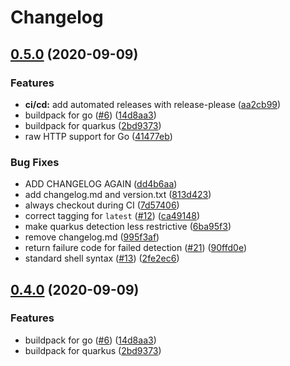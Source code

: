 # Changelog

## [0.5.0](https://www.github.com/lance/buildpacks/compare/v0.4.0...v0.5.0) (2020-09-09)


### Features

* **ci/cd:** add automated releases with release-please ([aa2cb99](https://www.github.com/lance/buildpacks/commit/aa2cb9900e0e4e4fa3abef6e62323f358648049c))
* buildpack for go ([#6](https://www.github.com/lance/buildpacks/issues/6)) ([14d8aa3](https://www.github.com/lance/buildpacks/commit/14d8aa398b865c4b7fde2826b945c20bd406fcfa))
* buildpack for quarkus ([2bd9373](https://www.github.com/lance/buildpacks/commit/2bd9373723b83b3914b118dde4d9b0450589789a))
* raw HTTP support for Go ([41477eb](https://www.github.com/lance/buildpacks/commit/41477eb15a85755c803181b21bc20dcb8fdc8ddf))


### Bug Fixes

* ADD CHANGELOG AGAIN ([dd4b6aa](https://www.github.com/lance/buildpacks/commit/dd4b6aa268f8ea2f666dd59a1aa761e64ee92bdf))
* add changelog.md and version.txt ([813d423](https://www.github.com/lance/buildpacks/commit/813d423c4b63eba120291c2deb15436ad61c7232))
* always checkout during CI ([7d57406](https://www.github.com/lance/buildpacks/commit/7d57406cc4d183eeebe1fe15f49d81b528c909b1))
* correct tagging for `latest` ([#12](https://www.github.com/lance/buildpacks/issues/12)) ([ca49148](https://www.github.com/lance/buildpacks/commit/ca491489233c6b0a1481e214b2bc1a850681ec8a))
* make quarkus detection less restrictive ([6ba95f3](https://www.github.com/lance/buildpacks/commit/6ba95f32247473ddff8b85e7098f559db34b8435))
* remove changelog.md ([995f3af](https://www.github.com/lance/buildpacks/commit/995f3af7330b5b8bfdea5631a4febe8b28abed00))
* return failure code for failed detection ([#21](https://www.github.com/lance/buildpacks/issues/21)) ([90ffd0e](https://www.github.com/lance/buildpacks/commit/90ffd0e32b26318a924ce120d53550eb8bcbec41))
* standard shell syntax ([#13](https://www.github.com/lance/buildpacks/issues/13)) ([2fe2ec6](https://www.github.com/lance/buildpacks/commit/2fe2ec69793c58c136ec14133c987596f8229d14))

## [0.4.0](https://www.github.com/lance/buildpacks/compare/v0.3.0...v0.4.0) (2020-09-09)


### Features

* buildpack for go ([#6](https://www.github.com/lance/buildpacks/issues/6)) ([14d8aa3](https://www.github.com/lance/buildpacks/commit/14d8aa398b865c4b7fde2826b945c20bd406fcfa))
* buildpack for quarkus ([2bd9373](https://www.github.com/lance/buildpacks/commit/2bd9373723b83b3914b118dde4d9b0450589789a))
